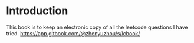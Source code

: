 # Introduction

This book is to keep an electronic copy of all the leetcode questions I have tried. https://app.gitbook.com/@zhenyuzhou/s/lcbook/

